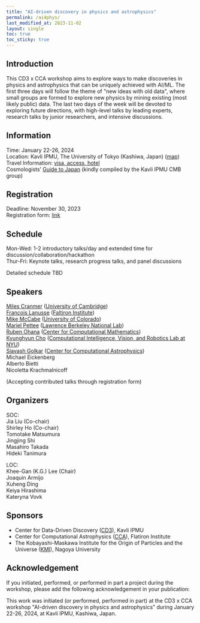 ```yaml
---
title: "AI-driven discovery in physics and astrophysics"
permalink: /ai4phys/
last_modified_at: 2023-11-02
layout: single
toc: true
toc_sticky: true
---
```


## Introduction

This CD3 x CCA workshop aims to explore ways to make discoveries in physics and astrophysics that can be uniquely achieved with AI/ML. The first three days will follow the theme of "new ideas with old data", where small groups are formed to explore new physics by mining existing (most likely public) data. The last two days of the week will be devoted to exploring future directions, with high-level talks by leading experts, research talks by junior researchers, and intensive discussions. 

## Information

Time: January 22-26, 2024\
Location: Kavli IPMU, The University of Tokyo (Kashiwa, Japan) ([map](https://maps.app.goo.gl/YzgzK9UrQ55sL89x8)) \
Travel Information: [visa, access, hotel](https://www.ipmu.jp/en/visitors)\
Cosmologists’ [Guide to Japan](https://sites.google.com/view/ipmucmb/discover-japan) (kindly compiled by the Kavli IPMU CMB group)

## Registration 

Deadline: November 30, 2023\
Registration form: [link](https://forms.gle/fkNNtJaeXKsNkSD58)

## Schedule

Mon-Wed: 1-2 introductory talks/day and extended time for discussion/collaboration/hackathon\
Thur-Fri: Keynote talks, research progress talks, and panel discussions

Detailed schedule TBD

## Speakers
[Miles Cranmer](https://astroautomata.com/) ([University of Cambridge](https://www.cam.ac.uk/)) \
[François Lanusse](https://flanusse.net/) ([Faltiron Institute](https://www.simonsfoundation.org/flatiron/)) \
[Mike McCabe](https://mikemccabe210.github.io/) ([University of Colorado](https://www.colorado.edu/))\
[Mariel Pettee](https://marielpettee.com/) ([Lawrence Berkeley National Lab](https://www.lbl.gov/))\
[Ruben Ohana](https://rubenohana.github.io/) ([Center for Computational Mathematics](https://www.simonsfoundation.org/flatiron/center-for-computational-mathematics/))\
[Kyunghyun Cho](https://kyunghyuncho.me/) ([Computational Intelligence, Vision, and Robotics Lab at NYU](https://wp.nyu.edu/cilvr/))\
[Siavash Golkar](https://www.simonsfoundation.org/people/siavash-golkar/) ([Center for Computational Astrophysics](https://www.simonsfoundation.org/flatiron/center-for-computational-astrophysics/))\
Michael Eickenberg\
Alberto Bietti\
Nicoletta	Krachmalnicoff

(Accepting contributed talks through registration form)

## Organizers

SOC:\
Jia Liu (Co-chair)\
Shirley Ho (Co-chair)\
Tomotake Matsumura\
Jingjing Shi\
Masahiro Takada\
Hideki Tanimura

LOC:\
Khee-Gan (K.G.) Lee (Chair)\
Joaquin Armijo\
Xuheng Ding\
Keiya Hirashima\
Kateryna Vovk

## Sponsors

* Center for Data-Driven Discovery ([CD3](https://cd3.ipmu.jp/)), Kavli IPMU
* Center for Computational Astrophysics ([CCA](https://www.simonsfoundation.org/flatiron/center-for-computational-astrophysics/)), Flatiron Institute
* The Kobayashi-Maskawa Institute for the Origin of Particles and the Universe ([KMI](https://www.kmi.nagoya-u.ac.jp/eng/)), Nagoya University


## Acknowledgement 

If you initiated, performed, or performed in part a project during the workshop, please add the following acknowledgement in your publication:

This work was initiated (or performed, performed in part) at the CD3 x CCA workshop "AI-driven discovery in physics and astrophysics" during January 22-26, 2024, at Kavli IPMU, Kashiwa, Japan.
